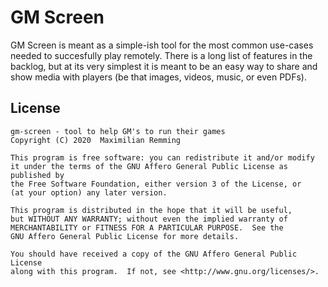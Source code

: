# GM Screen

GM Screen is meant as a simple-ish tool for the most common use-cases needed to succesfully play remotely. There is a long list of features in the backlog, but at its very simplest it is meant to be an easy way to share and show media with players (be that images, videos, music, or even PDFs).

## License

```
gm-screen - tool to help GM's to run their games
Copyright (C) 2020  Maximilian Remming

This program is free software: you can redistribute it and/or modify
it under the terms of the GNU Affero General Public License as published by
the Free Software Foundation, either version 3 of the License, or
(at your option) any later version.

This program is distributed in the hope that it will be useful,
but WITHOUT ANY WARRANTY; without even the implied warranty of
MERCHANTABILITY or FITNESS FOR A PARTICULAR PURPOSE.  See the
GNU Affero General Public License for more details.

You should have received a copy of the GNU Affero General Public License
along with this program.  If not, see <http://www.gnu.org/licenses/>.
```
